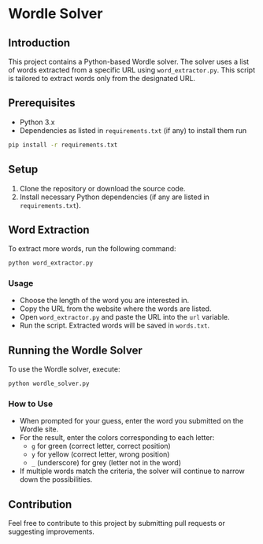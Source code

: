 # Wordle Solver

## Introduction
This project contains a Python-based Wordle solver. The solver uses a list of words extracted from a specific URL using `word_extractor.py`. This script is tailored to extract words only from the designated URL.

## Prerequisites
- Python 3.x
- Dependencies as listed in `requirements.txt` (if any) to install them run 
 ```bash
 pip install -r requirements.txt
 ```


## Setup
1. Clone the repository or download the source code.
2. Install necessary Python dependencies (if any are listed in `requirements.txt`).

## Word Extraction
To extract more words, run the following command:

```bash
python word_extractor.py
```

### Usage
- Choose the length of the word you are interested in.
- Copy the URL from the website where the words are listed.
- Open `word_extractor.py` and paste the URL into the `url` variable.
- Run the script. Extracted words will be saved in `words.txt`.

## Running the Wordle Solver
To use the Wordle solver, execute:

```bash
python wordle_solver.py
```

### How to Use
- When prompted for your guess, enter the word you submitted on the Wordle site.
- For the result, enter the colors corresponding to each letter:
  - `g` for green (correct letter, correct position)
  - `y` for yellow (correct letter, wrong position)
  - `_` (underscore) for grey (letter not in the word)
- If multiple words match the criteria, the solver will continue to narrow down the possibilities.

## Contribution
Feel free to contribute to this project by submitting pull requests or suggesting improvements.

